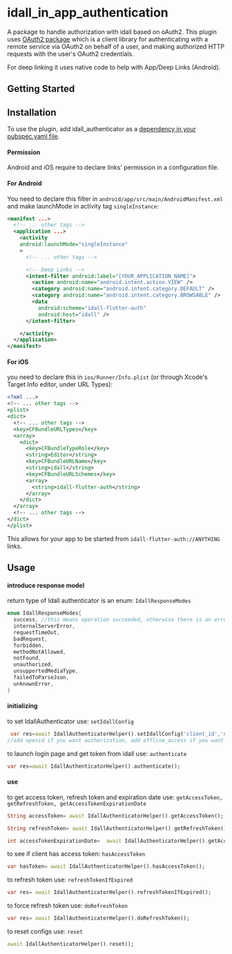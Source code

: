 # idall_in_app_authentication

A package to handle authorization with idall based on oAuth2. This plugin uses [OAuth2 package](https://pub.dev/packages/oauth2) which is
a client library for authenticating with a remote service via
OAuth2 on behalf of a user, and making authorized
HTTP requests with the user's OAuth2 credentials.

For deep linking it uses native code
to help with App/Deep Links (Android).

## Getting Started

## Installation

To use the plugin, add idall_authenticator as a [dependency in your pubspec.yaml file](https://flutter.dev/docs/development/packages-and-plugins/using-packages).

#### Permission
Android and iOS require to declare links' permission in a configuration file.

#### For Android
You need to declare this
filter in `android/app/src/main/AndroidManifest.xml` and make launchMode in activity tag `singleInstance`:

```xml
<manifest ...>
  <!-- ... other tags -->
  <application ...>
    <activity
    android:launchMode="singleInstance"
    >
      <!-- ... other tags -->

      <!-- Deep Links -->
      <intent-filter android:label="[YOUR_APPLICATION_NAME]">
        <action android:name="android.intent.action.VIEW" />
        <category android:name="android.intent.category.DEFAULT" />
        <category android:name="android.intent.category.BROWSABLE" />
        <data
          android:scheme="idall-flutter-auth"
          android:host="idall" />
      </intent-filter>

    </activity>
  </application>
</manifest>
```

#### For iOS

you need to declare this in
`ios/Runner/Info.plist` (or through Xcode's Target Info editor,
under URL Types):

```xml
<?xml ...>
<!-- ... other tags -->
<plist>
<dict>
  <!-- ... other tags -->
  <key>CFBundleURLTypes</key>
  <array>
    <dict>
      <key>CFBundleTypeRole</key>
      <string>Editor</string>
      <key>CFBundleURLName</key>
      <string>idall</string>
      <key>CFBundleURLSchemes</key>
      <array>
        <string>idall-flutter-auth</string>
      </array>
    </dict>
  </array>
  <!-- ... other tags -->
</dict>
</plist>
```

This allows for your app to be started from `idall-flutter-auth://ANYTHING` links.


## Usage

#### introduce response model

return type of Idall authenticator is an enum: `IdallResponseModes`

```dart
enum IdallResponseModes{
  success, //this means operation succeeded, otherwise there is an error
  internalServerError, 
  requestTimeOut,
  badRequest,
  forbidden,
  methodNotAllowed,
  notFound,
  unauthorized,
  unsupportedMediaType,
  failedToParseJson,
  unknownError,
}
```


#### initializing

to set IdallAuthenticator use: `setIdallConfig`

```dart
 var res=await IdallAuthenticatorHelper().setIdallConfig('client_id','openid offline_access'); //define application scopes, 
//add openid if you want authorization, add offline_access if you want refresh token
```

to launch login page and get token from idall use: `authenticate`

```dart
var res=await IdallAuthenticatorHelper().authenticate();
```
#### use
to get access token, refresh token and expiration date use: `getAccessToken, getRefreshToken, getAccessTokenExpirationDate`
```dart
String accessToken= await IdallAuthenticatorHelper().getAccessToken();

String refreshToken= await IdallAuthenticatorHelper().getRefreshToken();

int accessTokenExpirationDate=  await IdallAuthenticatorHelper().getAccessTokenExpirationDate() ;
```
to see if client has access token: `hasAccessToken`
 ```dart
 var hasToken= await IdallAuthenticatorHelper().hasAccessToken();
 ```
to refresh token use: `refreshTokenIfExpired`
 ```dart
 var res= await IdallAuthenticatorHelper().refreshTokenIfExpired();
 ```
to force refresh token use: `doRefreshToken`
 ```dart
 var res= await IdallAuthenticatorHelper().doRefreshToken();
 ```
to reset configs use: `reset`
 ```dart
 await IdallAuthenticatorHelper().reset();
 ```